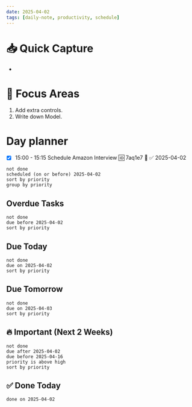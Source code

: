 ```yaml
---
date: 2025-04-02
tags: [daily-note, productivity, schedule]
---
```

# 📥 Quick Capture
- 
# 🎯 Focus Areas
1. Add extra controls.
2. Write down Model.
# Day planner
- [x] 15:00 - 15:15  Schedule Amazon Interview 🆔 7aq1e7 🔺 ✅ 2025-04-02
```tasks
not done
scheduled (on or before) 2025-04-02
sort by priority
group by priority
```

## Overdue Tasks
```tasks
not done
due before 2025-04-02
sort by priority
```
## Due Today
```tasks
not done
due on 2025-04-02
sort by priority
```
## Due Tomorrow
```tasks
not done
due on 2025-04-03
sort by priority
```

## 🔥 Important (Next 2 Weeks)
```tasks
not done
due after 2025-04-02
due before 2025-04-16
priority is above high
sort by priority
```
## ✅ Done Today
```tasks
done on 2025-04-02
```
